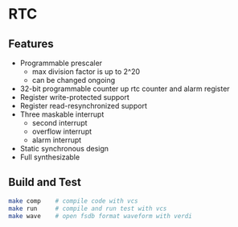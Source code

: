 # RTC

## Features
* Programmable prescaler
    * max division factor is up to 2^20
    * can be changed ongoing
* 32-bit programmable counter up rtc counter and alarm register
* Register write-protected support
* Register read-resynchronized support
* Three maskable interrupt
    * second interrupt
    * overflow interrupt
    * alarm interrupt
* Static synchronous design
* Full synthesizable

## Build and Test
```bash
make comp    # compile code with vcs
make run     # compile and run test with vcs
make wave    # open fsdb format waveform with verdi
```